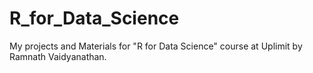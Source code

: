 # R_for_Data_Science 
My projects and Materials for "R for Data Science" course at Uplimit by Ramnath Vaidyanathan. 
